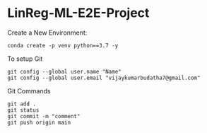 # LinReg-ML-E2E-Project

Create a New Environment:

`````
conda create -p venv python==3.7 -y

`````

To setup Git

````
git config --global user.name "Name"
git config --global user.email "vijaykumarbudatha7@gmail.com"

````
Git Commands
``````
git add .
git status
git commit -m "comment"
git push origin main
``````
